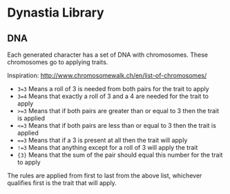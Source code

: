 # Dynastia Library

## DNA

Each generated character has a set of DNA with chromosomes. These chromosomes go to applying traits.

Inspiration: http://www.chromosomewalk.ch/en/list-of-chromosomes/

* `3=3` Means a roll of 3 is needed from both pairs for the trait to apply
* `3=4` Means that exactly a roll of 3 and a 4 are needed for the trait to apply
* `>=3` Means that if both pairs are greater than or equal to 3 then the trait is applied
* `<=3` Means that if both pairs are less than or equal to 3 then the trait is applied
* `==3` Means that if a 3 is present at all then the trait will apply
* `!=3` Means that anything except for a roll of 3 will apply the trait
* `{3}` Means that the sum of the pair should equal this number for the trait to apply

The rules are applied from first to last from the above list, whichever qualifies first is the trait that will apply.
